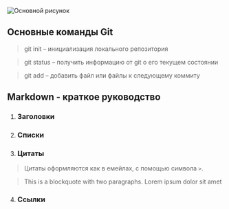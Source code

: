 ![Основной рисунок](https://toghr.com/wp-content/uploads/2021/11/1-november-2021.jpg)

## Основные команды Git

> git init – инициализация локального репозитория

> git status – получить информацию от git о его текущем состоянии

> git add – добавить файл или файлы к следующему коммиту

## Markdown - краткое руководство

1. ### Заголовки

2. ### Списки

3. ### Цитаты

> Цитаты оформляются как в емейлах, с помощью символа `>`.

> This is a blockquote with two paragraphs. Lorem ipsum dolor sit amet

4. ### Ссылки

